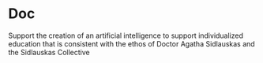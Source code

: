 # Doc
Support the creation of an artificial intelligence to support individualized education that is consistent with the ethos of Doctor Agatha Sidlauskas and the Sidlauskas Collective
